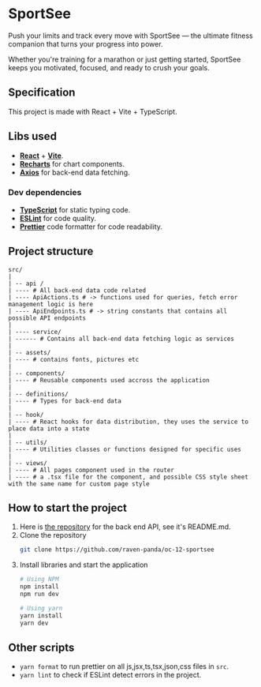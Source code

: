 # SportSee

Push your limits and track every move with SportSee — the ultimate fitness companion that turns your progress into power.

Whether you're training for a marathon or just getting started, SportSee keeps you motivated, focused, and ready to crush your goals.

## Specification

This project is made with React + Vite + TypeScript.

## Libs used

- [**React**](https://react.dev/) + [**Vite**](https://vite.dev/).
- [**Recharts**](https://recharts.org) for chart components.
- [**Axios**](https://axios-http.com) for back-end data fetching.

### Dev dependencies

- [**TypeScript**](https://www.typescriptlang.org/) for static typing code.
- [**ESLint**](https://eslint.org/) for code quality.
- [**Prettier**](https://prettier.io/) code formatter for code readability.

## Project structure

```
src/
|
| -- api /
| ---- # All back-end data code related
| ---- ApiActions.ts # -> functions used for queries, fetch error management logic is here
| ---- ApiEndpoints.ts # -> string constants that contains all possible API endpoints
|
| ---- service/
| ------ # Contains all back-end data fetching logic as services
|
| -- assets/
| ---- # contains fonts, pictures etc
|
| -- components/
| ---- # Reusable components used accross the application
|
| -- definitions/
| ---- # Types for back-end data
|
| -- hook/
| ---- # React hooks for data distribution, they uses the service to place data into a state
|
| -- utils/
| ---- # Utilities classes or functions designed for specific uses
|
| -- views/
| ---- # All pages component used in the router
| ---- # a .tsx file for the component, and possible CSS style sheet with the same name for custom page style
```

## How to start the project

1. Here is [the repository](https://github.com/OpenClassrooms-Student-Center/SportSee) for the back end API, see it's README.md.
2. Clone the repository
   ```sh
   git clone https://github.com/raven-panda/oc-12-sportsee
   ```
3. Install libraries and start the application
   ```sh
   # Using NPM
   npm install
   npm run dev
   
   # Using yarn
   yarn install
   yarn dev
   ```

## Other scripts

- `yarn format` to run prettier on all js,jsx,ts,tsx,json,css files in `src`.
- `yarn lint` to check if ESLint detect errors in the project.
